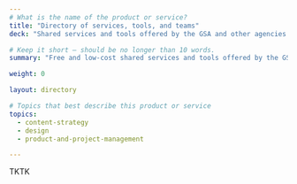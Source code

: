 ```yaml
---
# What is the name of the product or service?
title: "Directory of services, tools, and teams"
deck: "Shared services and tools offered by the GSA and other agencies."

# Keep it short — should be no longer than 10 words.
summary: "Free and low-cost shared services and tools offered by the GSA and other agencies."

weight: 0

layout: directory

# Topics that best describe this product or service
topics:
  - content-strategy
  - design
  - product-and-project-management

---
```


TKTK
